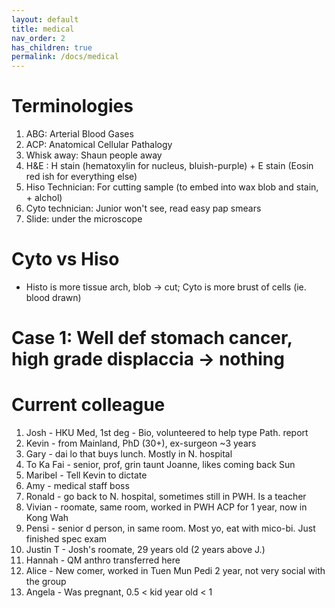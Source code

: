 ```yaml
---
layout: default
title: medical
nav_order: 2
has_children: true
permalink: /docs/medical
---
```

# Terminologies
1. ABG: Arterial Blood Gases
2. ACP: Anatomical Cellular Pathalogy
3. Whisk away: Shaun people away
4. H&E : H stain (hematoxylin for nucleus, bluish-purple) + E stain (Eosin red ish for everything else)
5. Hiso Technician: For cutting sample (to embed into wax blob and stain, + alchol)
6. Cyto technician: Junior won't see, read easy pap smears
7. Slide: under the microscope

# Cyto vs Hiso
- Histo is more tissue arch, blob -> cut; Cyto is more brust of cells (ie. blood drawn)

# Case 1: Well def stomach cancer, high grade displaccia -> nothing


# Current colleague
1. Josh - HKU Med, 1st deg - Bio, volunteered to help type Path. report
2. Kevin - from Mainland, PhD (30+), ex-surgeon ~3 years
3. Gary - dai lo that buys lunch. Mostly in N. hospital
4. To Ka Fai - senior, prof, grin taunt Joanne, likes coming back Sun
5. Maribel - Tell Kevin to dictate
6. Amy - medical staff boss
7. Ronald - go back to N. hospital, sometimes still in PWH. Is a teacher
8. Vivian - roomate, same room, worked in PWH ACP for 1 year, now in Kong Wah
9. Pensi - senior d person, in same room. Most yo, eat with mico-bi. Just finished spec exam
10. Justin T - Josh's roomate, 29 years old (2 years above J.)
11. Hannah - QM anthro transferred here
12. Alice - New comer, worked in Tuen Mun Pedi 2 year, not very social with the group
13. Angela - Was pregnant, 0.5 < kid year old < 1 





